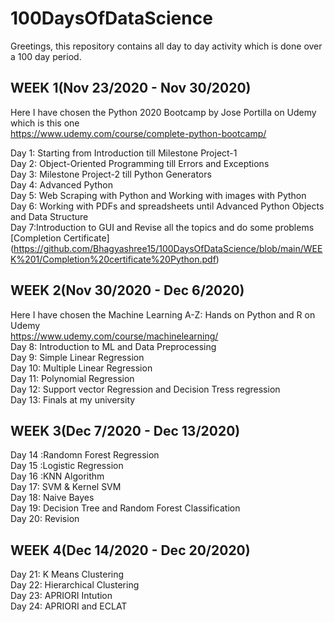 # 100DaysOfDataScience

Greetings, this repository contains all day to day activity which is done over a 100 day period.

## WEEK 1(Nov 23/2020 - Nov 30/2020)
Here I have chosen the Python 2020 Bootcamp by Jose Portilla on Udemy which is this one <br />
https://www.udemy.com/course/complete-python-bootcamp/

Day 1: Starting from Introduction till Milestone Project-1 <br />
Day 2: Object-Oriented Programming till Errors and Exceptions <br />
Day 3: Milestone Project-2 till Python Generators <br />
Day 4: Advanced Python <br />
Day 5: Web Scraping with Python and Working with images with Python <br />
Day 6: Working with PDFs and spreadsheets until Advanced Python Objects and Data Structure <br />
Day 7:Introduction to GUI and Revise all the topics and do some problems <br />
[Completion Certificate]  (https://github.com/Bhagyashree15/100DaysOfDataScience/blob/main/WEEK%201/Completion%20certificate%20Python.pdf) <br />
## WEEK 2(Nov 30/2020 - Dec 6/2020)
Here I have chosen the Machine Learning A-Z: Hands on Python and R on Udemy <br />
https://www.udemy.com/course/machinelearning/ <br />
Day 8: Introduction to ML and Data Preprocessing <br />
Day 9: Simple Linear Regression <br />
Day 10: Multiple Linear Regression <br />
Day 11: Polynomial Regression <br />
Day 12: Support vector Regression and Decision Tress regression <br />
Day 13: Finals at my university <br />
## WEEK 3(Dec 7/2020 - Dec 13/2020)
Day 14 :Randomn Forest Regression <br />
Day 15 :Logistic Regression <br />
Day 16 :KNN Algorithm <br />
Day 17: SVM & Kernel SVM <br />
Day 18: Naive Bayes <br />
Day 19: Decision Tree and Random Forest Classification <br />
Day 20: Revision<br />
## WEEK 4(Dec 14/2020 - Dec 20/2020)
Day 21: K Means Clustering <br />
Day 22: Hierarchical Clustering <br />
Day 23: APRIORI Intution <br />
Day 24: APRIORI and ECLAT <br />
